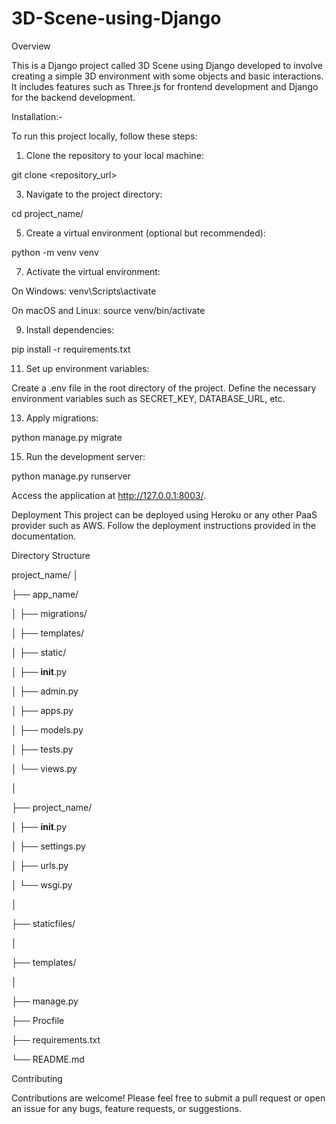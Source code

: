 # 3D-Scene-using-Django



Overview

This is a Django project called 3D Scene using Django developed to involve creating a simple 3D environment with some objects and basic interactions. It includes features such as Three.js for frontend development and Django for the backend development.





Installation:-

To run this project locally, follow these steps:


1. Clone the repository to your local machine:
   
git clone <repository_url>

3. Navigate to the project directory:
   
cd project_name/

5. Create a virtual environment (optional but recommended):
   
python -m venv venv

7. Activate the virtual environment:
   
On Windows:
venv\Scripts\activate

On macOS and Linux:
source venv/bin/activate

9. Install dependencies:
    
pip install -r requirements.txt

11. Set up environment variables:
    
Create a .env file in the root directory of the project.
Define the necessary environment variables such as SECRET_KEY, DATABASE_URL, etc.

13. Apply migrations:
    
python manage.py migrate

15. Run the development server:
    
python manage.py runserver

Access the application at http://127.0.0.1:8003/.





Deployment
This project can be deployed using Heroku or any other PaaS provider such as AWS. Follow the deployment instructions provided in the documentation.





Directory Structure


project_name/
│

├── app_name/

│   ├── migrations/

│   ├── templates/

│   ├── static/

│   ├── __init__.py

│   ├── admin.py

│   ├── apps.py

│   ├── models.py

│   ├── tests.py

│   └── views.py

│

├── project_name/

│   ├── __init__.py

│   ├── settings.py

│   ├── urls.py

│   └── wsgi.py

│

├── staticfiles/

│

├── templates/

│

├── manage.py

├── Procfile

├── requirements.txt

└── README.md






Contributing

Contributions are welcome! Please feel free to submit a pull request or open an issue for any bugs, feature requests, or suggestions.
